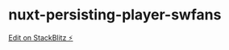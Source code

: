 # nuxt-persisting-player-swfans

[Edit on StackBlitz ⚡️](https://stackblitz.com/edit/nuxt-persisting-player-swfans)